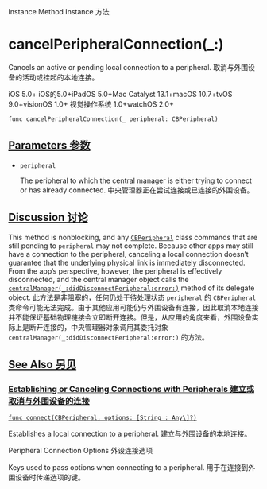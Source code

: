 Instance Method Instance 方法

# cancelPeripheralConnection(_:) 

Cancels an active or pending local connection to a peripheral.
取消与外围设备的活动或挂起的本地连接。

iOS 5.0+ iOS的5.0+iPadOS 5.0+Mac Catalyst 13.1+macOS 10.7+tvOS 9.0+visionOS 1.0+ 视觉操作系统 1.0+watchOS 2.0+

```
func cancelPeripheralConnection(_ peripheral: CBPeripheral)
```



## [Parameters 参数](https://developer.apple.com/documentation/corebluetooth/cbcentralmanager/cancelperipheralconnection(_:)#parameters)

- `peripheral`

  The peripheral to which the central manager is either trying to connect or has already connected. 中央管理器正在尝试连接或已连接的外围设备。



## [Discussion 讨论](https://developer.apple.com/documentation/corebluetooth/cbcentralmanager/cancelperipheralconnection(_:)#Discussion)

This method is nonblocking, and any [`CBPeripheral`](https://developer.apple.com/documentation/corebluetooth/cbperipheral) class commands that are still pending to `peripheral` may not complete. Because other apps may still have a connection to the peripheral, canceling a local connection doesn’t guarantee that the underlying physical link is immediately disconnected. From the app’s perspective, however, the peripheral is effectively disconnected, and the central manager object calls the [`centralManager(_:didDisconnectPeripheral:error:)`](https://developer.apple.com/documentation/corebluetooth/cbcentralmanagerdelegate/centralmanager(_:diddisconnectperipheral:error:)) method of its delegate object.
此方法是非阻塞的，任何仍处于待处理状态 `peripheral` 的 `CBPeripheral` 类命令可能无法完成。由于其他应用可能仍与外围设备有连接，因此取消本地连接并不能保证基础物理链接会立即断开连接。但是，从应用的角度来看，外围设备实际上是断开连接的，中央管理器对象调用其委托对象 `centralManager(_:didDisconnectPeripheral:error:)` 的方法。



## [See Also 另见](https://developer.apple.com/documentation/corebluetooth/cbcentralmanager/cancelperipheralconnection(_:)#see-also)

### [Establishing or Canceling Connections with Peripherals 建立或取消与外围设备的连接](https://developer.apple.com/documentation/corebluetooth/cbcentralmanager/cancelperipheralconnection(_:)#Establishing-or-Canceling-Connections-with-Peripherals)

[`func connect(CBPeripheral, options: [String : Any\]?)`](https://developer.apple.com/documentation/corebluetooth/cbcentralmanager/connect(_:options:))

Establishes a local connection to a peripheral.
建立与外围设备的本地连接。



Peripheral Connection Options
外设连接选项

Keys used to pass options when connecting to a peripheral.
用于在连接到外围设备时传递选项的键。
